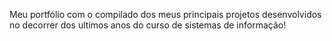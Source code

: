 Meu portfólio com o compilado dos meus principais projetos desenvolvidos no decorrer dos ultimos anos do curso de sistemas de informação!
